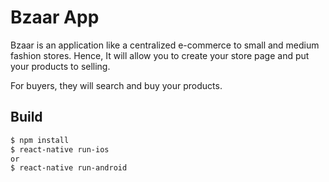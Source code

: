 # Bzaar App

Bzaar is an application like a centralized e-commerce to small and medium fashion stores.
Hence, It will allow you to create your store page and put your products to selling.

For buyers, they will search and buy your products.

## Build

```bash
$ npm install
$ react-native run-ios
or
$ react-native run-android
```

